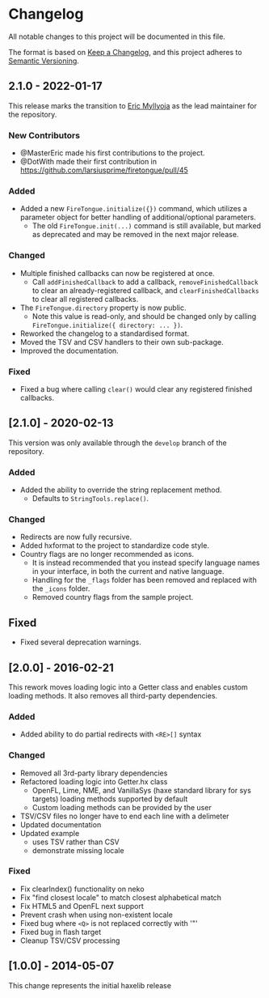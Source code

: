 # Changelog
All notable changes to this project will be documented in this file.

The format is based on [Keep a Changelog](https://keepachangelog.com/en/1.0.0/), and this project adheres to [Semantic Versioning](https://semver.org/spec/v2.0.0.html).

## 2.1.0 - 2022-01-17
This release marks the transition to [Eric Myllyoja](https://github.com/MasterEric) as the lead maintainer for the repository.
### New Contributors
- @MasterEric made his first contributions to the project.
- @DotWith made their first contribution in https://github.com/larsiusprime/firetongue/pull/45
### Added
- Added a new `FireTongue.initialize({})` command, which utilizes a parameter object for better handling of additional/optional parameters.
  - The old `FireTongue.init(...)` command is still available, but marked as deprecated and may be removed in the next major release.
### Changed
- Multiple finished callbacks can now be registered at once.
  - Call `addFinishedCallback` to add a callback, `removeFinishedCallback` to clear an already-registered callback, and `clearFinishedCallbacks` to clear all registered callbacks.
- The `FireTongue.directory` property is now public.
  - Note this value is read-only, and should be changed only by calling `FireTongue.initialize({ directory: ... })`.
- Reworked the changelog to a standardised format.
- Moved the TSV and CSV handlers to their own sub-package.
- Improved the documentation.
### Fixed
- Fixed a bug where calling `clear()` would clear any registered finished callbacks.


## [2.1.0] - 2020-02-13
This version was only available through the `develop` branch of the repository.
### Added
- Added the ability to override the string replacement method.
  - Defaults to `StringTools.replace()`.
### Changed
- Redirects are now fully recursive.
- Added hxformat to the project to standardize code style.
- Country flags are no longer recommended as icons.
  - It is instead recommended that you instead specify language names in your interface, in both the current and native language.
  - Handling for the `_flags` folder has been removed and replaced with the `_icons` folder.
  - Removed country flags from the sample project.
## Fixed
- Fixed several deprecation warnings.


## [2.0.0] - 2016-02-21
This rework moves loading logic into a Getter class and enables custom loading methods. It also removes all third-party dependencies.
### Added
- Added ability to do partial redirects with `<RE>[]` syntax
### Changed
- Removed all 3rd-party library dependencies
- Refactored loading logic into Getter.hx class
  - OpenFL, Lime, NME, and VanillaSys (haxe standard library for sys targets) loading methods supported by default
  - Custom loading methods can be provided by the user
- TSV/CSV files no longer have to end each line with a delimeter
- Updated documentation
- Updated example
  - uses TSV rather than CSV
  - demonstrate missing locale
### Fixed
- Fix clearIndex() functionality on neko
- Fix "find closest locale" to match closest alphabetical match
- Fix HTML5 and OpenFL next support
- Prevent crash when using non-existent locale
- Fixed bug where `<Q>` is not replaced correctly with '"'
- Fixed bug in flash target
- Cleanup TSV/CSV processing


## [1.0.0] - 2014-05-07
This change represents the initial haxelib release
